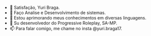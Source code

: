 - 👋 Satisfação, Yuri Braga.
- 👀 Faço Analise e Desenvolvimento de sistemas.
- 🌱 Estou aprimorando meus conhecimentos em diversas linguagens.
- 💞️ Su desenvolvedor do Progressive Roleplay, SA-MP.
- 📫 Para falar comigo, me chame no insta @yuri.braga17.


